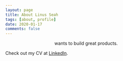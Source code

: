 ```yaml
---
layout: page
title: About Linus Seah
tags: [about, profile]
date: 2020-01-17
comments: false
---
```


<center> wants to build great products.</center>

Check out my CV at [LinkedIn](https://www.linkedin.com/in/linus-seah-4964ab52/).
